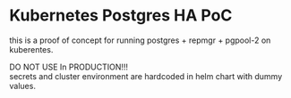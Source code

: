 # Kubernetes Postgres HA PoC

this is a proof of concept for running postgres + repmgr + pgpool-2 on kuberentes.

DO NOT USE In PRODUCTION!!!  
secrets and cluster environment are hardcoded in helm chart with dummy values.
